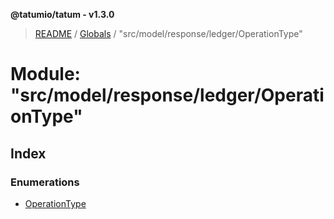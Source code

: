 **@tatumio/tatum - v1.3.0**

> [README](../README.md) / [Globals](../globals.md) / "src/model/response/ledger/OperationType"

# Module: "src/model/response/ledger/OperationType"

## Index

### Enumerations

* [OperationType](../enums/_src_model_response_ledger_operationtype_.operationtype.md)
